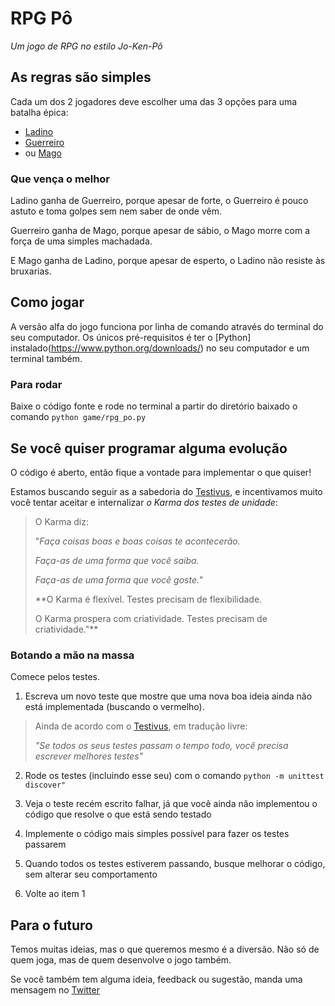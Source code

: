 # RPG Pô

*Um jogo de RPG no estilo Jo-Ken-Pô*

## As regras são simples

Cada um dos 2 jogadores deve escolher uma das 3 opções para uma batalha épica: 

- [Ladino](https://pt.wikipedia.org/wiki/Ladino_(classe_de_personagem))
- [Guerreiro](https://pt.wikipedia.org/wiki/Guerreiro_(classe_de_personagem))
- ou [Mago](https://pt.wikipedia.org/wiki/Mago_(classe_de_personagem))

### Que vença o melhor

Ladino ganha de Guerreiro, porque apesar de forte, o Guerreiro é pouco astuto e toma golpes sem nem saber de onde vêm.

Guerreiro ganha de Mago, porque apesar de sábio, o Mago morre com a força de uma simples machadada.

E Mago ganha de Ladino, porque apesar de esperto, o Ladino não resiste às bruxarias.

## Como jogar

A versão alfa do jogo funciona por linha de comando através do terminal do seu computador. Os únicos pré-requisitos é ter o [Python] instalado(https://www.python.org/downloads/) no seu computador e um terminal também.

### Para rodar

Baixe o código fonte e rode no terminal a partir do diretório baixado o comando `python game/rpg_po.py`

## Se você quiser programar alguma evolução

O código é aberto, então fique a vontade para implementar o que quiser!

Estamos buscando seguir as a sabedoria do [Testivus](https://www.artima.com/weblogs/viewpost.jsp?thread=203994#:~:text=%20The%20Way%20of%20Testivus%20%201%20If,no%20test.%2010%20Good%20tests%20fail.%20More%20), e incentivamos muito você tentar aceitar e internalizar *o Karma dos testes de unidade*:

> O Karma diz:
>
>"*Faça coisas boas e boas coisas te acontecerão.*
>
>*Faça-as de uma forma que você saiba.*
>
>*Faça-as de uma forma que você goste.*"
> 
> **O Karma é flexível. Testes precisam de flexibilidade.
> 
> O Karma prospera com criatividade. Testes precisam de criatividade."**

### Botando a mão na massa

Comece pelos testes.

1. Escreva um novo teste que mostre que uma nova boa ideia ainda não está implementada (buscando o vermelho).

> Ainda de acordo com o [Testivus](https://www.artima.com/weblogs/viewpost.jsp?thread=203994#:~:text=%20The%20Way%20of%20Testivus%20%201%20If,no%20test.%2010%20Good%20tests%20fail.%20More%20), em tradução livre:
>
> *"Se todos os seus testes passam o tempo todo, você precisa escrever melhores testes"*

2. Rode os testes (incluindo esse seu) com o comando `python -m unittest discover"`

3. Veja o teste recém escrito falhar, já que você ainda não implementou o código que resolve o que está sendo testado

4. Implemente o código mais simples possível para fazer os testes passarem

5. Quando todos os testes estiverem passando, busque melhorar o código, sem alterar seu comportamento

6. Volte ao item 1


## Para o futuro

Temos muitas ideias, mas o que queremos mesmo é a diversão. Não só de quem joga, mas de quem desenvolve o jogo também.

Se você também tem alguma ideia, feedback ou sugestão, manda uma mensagem no [Twitter](https://twitter.com/lulacode)

